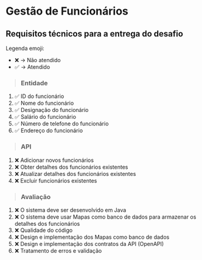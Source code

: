 # Gestão de Funcionários

## Requisitos técnicos para a entrega do desafio

Legenda emoji:
* ❌ -> Não atendido
* ✅ -> Atendido

> ### Entidade
1. ✅ ID do funcionário
2. ✅ Nome do funcionário
3. ✅ Designação do funcionário 
4. ✅ Salário do funcionário
5. ✅ Número de telefone do funcionário 
6. ✅ Endereço do funcionário

> ### API
1. ❌ Adicionar novos funcionários
2. ❌ Obter detalhes dos funcionários existentes
3. ❌ Atualizar detalhes dos funcionários existentes
4. ❌ Excluir funcionários existentes

> ### Avaliação
1. ❌ O sistema deve ser desenvolvido em Java 
2. ❌ O sistema deve usar Mapas como banco de dados para armazenar os detalhes dos funcionários 
3. ❌ Qualidade do código 
4. ❌ Design e implementação dos Mapas como banco de dados 
5. ❌ Design e implementação dos contratos da API (OpenAPI)
6. ❌ Tratamento de erros e validação